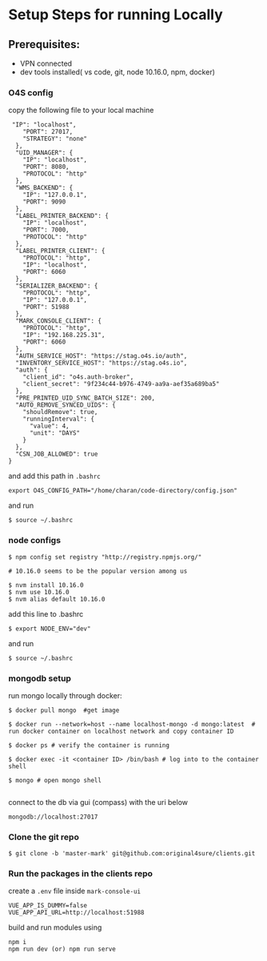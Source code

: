 # Setup Steps for running Locally

## Prerequisites:
- VPN connected
- dev tools installed( vs code, git, node 10.16.0, npm, docker)

### O4S config
copy the following file to your local machine 
```
 "IP": "localhost",
    "PORT": 27017,
    "STRATEGY": "none"
  },
  "UID_MANAGER": {
    "IP": "localhost",
    "PORT": 8080,
    "PROTOCOL": "http"
  },
  "WMS_BACKEND": {
    "IP": "127.0.0.1",
    "PORT": 9090
  },
  "LABEL_PRINTER_BACKEND": {
    "IP": "localhost",
    "PORT": 7000,
    "PROTOCOL": "http"
  },
  "LABEL_PRINTER_CLIENT": {
    "PROTOCOL": "http",
    "IP": "localhost",
    "PORT": 6060
  },
  "SERIALIZER_BACKEND": {
    "PROTOCOL": "http",
    "IP": "127.0.0.1",
    "PORT": 51988
  },
  "MARK_CONSOLE_CLIENT": {
    "PROTOCOL": "http",
    "IP": "192.168.225.31",
    "PORT": 6060
  },
  "AUTH_SERVICE_HOST": "https://stag.o4s.io/auth",
  "INVENTORY_SERVICE_HOST": "https://stag.o4s.io",
  "auth": {
    "client_id": "o4s.auth-broker",
    "client_secret": "9f234c44-b976-4749-aa9a-aef35a689ba5"
  },
  "PRE_PRINTED_UID_SYNC_BATCH_SIZE": 200,
  "AUTO_REMOVE_SYNCED_UIDS": {
    "shouldRemove": true,
    "runningInterval": {
      "value": 4,
      "unit": "DAYS"
    }
  },
  "CSN_JOB_ALLOWED": true
}
```
and add this path in ``.bashrc``

```
export O4S_CONFIG_PATH="/home/charan/code-directory/config.json"

```
and run 

```
$ source ~/.bashrc

```

### node configs
```
$ npm config set registry "http://registry.npmjs.org/"

# 10.16.0 seems to be the popular version among us

$ nvm install 10.16.0
$ nvm use 10.16.0
$ nvm alias default 10.16.0

```
add this line to .bashrc
```
$ export NODE_ENV="dev"

```
and run 

```
$ source ~/.bashrc

```
### mongodb setup

run mongo locally through docker:

````
$ docker pull mongo  #get image

$ docker run --network=host --name localhost-mongo -d mongo:latest  # run docker container on localhost network and copy container ID

$ docker ps # verify the container is running 

$ docker exec -it <container ID> /bin/bash # log into to the container shell

$ mongo # open mongo shell


````


connect to the db via gui (compass) with the uri below

```
mongodb://localhost:27017
```
### Clone the git repo 
```
$ git clone -b 'master-mark' git@github.com:original4sure/clients.git
```

### Run the packages in the clients repo

create a ``.env`` file inside ``mark-console-ui``
```
VUE_APP_IS_DUMMY=false
VUE_APP_API_URL=http://localhost:51988

```

build and run modules using 
```
npm i
npm run dev (or) npm run serve

```

